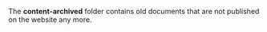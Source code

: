 The **content-archived** folder contains old documents that are not published on the website any more.